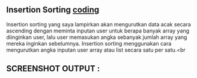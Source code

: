## Insertion Sorting <a href=""> coding</a><br>
Insertion sorting yang saya lampirkan akan mengurutkan data acak secara ascending dengan meminta inputan user untuk berapa banyak array yang diinginkan user, lalu user memasukan angka sebanyak jumlah array yang mereka inginkan sebelumnya. Insertion sorting menggunakan cara mengurutkan angka inputan user array atau list secara satu per satu.<br<br>

## SCREENSHOT OUTPUT : <br>
<img src="">

